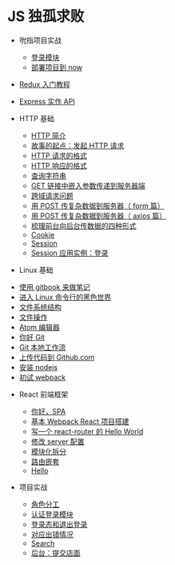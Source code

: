 # JS 独孤求败

* 吮指项目实战
  - [登录模块](./shunzhi/1-login.md)
  - [部署项目到 now](./shunzhi/deploy.md)

* [Redux 入门教程](./redux/index.md)

* [Express 实作 API](./express/index.md)

* HTTP 基础
  - [HTTP 简介](./http/1-http-intro.md)
  - [故事的起点：发起 HTTP 请求](./http/2-making-request.md)
  - [HTTP 请求的格式](./http/3-request.md)
  - [HTTP 响应的格式](./http/4-response.md)
  - [查询字符串](./http/5-query-string.md)
  - [GET 链接中嵌入参数传递到服务器端](./http/6-get-data.md)
  - [跨域请求问题](./http/7-cors.md)
  - [用 POST 传复杂数据到服务器（ form 篇）](./http/8-form.md)
  - [用 POST 传复杂数据到服务器（ axios 篇）](./http/9-axios.md)
  - [梳理前台向后台传数据的四种形式](./http/10-four-ways.md)
  - [Cookie](./http/11-cookie.md)
  - [Session](./http/12-session.md)
  - [Session 应用实例：登录](./http/13-session-example.md)

*  Linux 基础
  - [使用 gitbook 来做笔记](./linux/1-gitbook.md)
  - [进入 Linux 命令行的黑色世界](./linux/2-hello-linux.md)
  - [文件系统结构](./linux/3-file-sys.md)
  - [文件操作](./linux/4-file-man.md)
  - [Atom 编辑器](./linux/5-atom.md)
  - [你好 Git](./linux/6-hello-git.md)
  - [Git 本地工作流](./linux/7-local-git.md)
  - [上传代码到 Github.com](./linux/8-push.md)
  - [安装 nodejs](./linux/9-install-node.md)
  - [初试 webpack](./linux/10-webpack.md)


* React 前端框架

  - [你好，SPA](./react/1-router-spa.md)
  - [基本 Webpack React 项目搭建](./react/2-router-react.md)
  - [写一个 react-router 的 Hello World](./react/3-router-hello.md)
  - [修改 server 配置](./react/4-router-server.md)
  - [模块化拆分](./react/5-router-refactor.md)
  - [路由嵌套](./react/6-router-nest.md)
  - [Hello](./react/hello.md)


* 项目实战
  - [角色分工](./project/1-role.md)
  - [认证登录模块](./project/2-login.md)
  - [登录态和退出登录](./project/3-logout.md)
  - [对应出错情况](./project/4-error.md)
  - [Search](./project/5-search.md)
  - [后台：提交店面](./project/6-admin.md)
